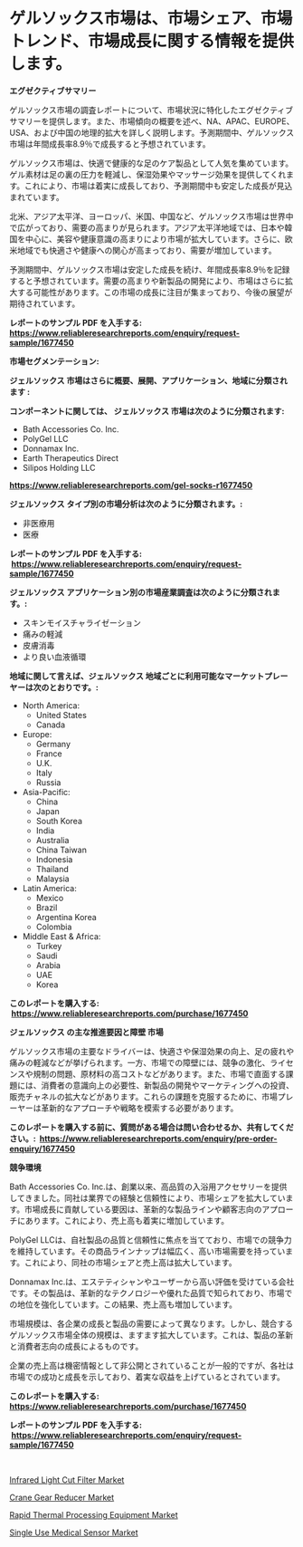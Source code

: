 <p><h1>ゲルソックス市場は、市場シェア、市場トレンド、市場成長に関する情報を提供します。</h1></p><p><strong>エグゼクティブサマリー</strong></p>
<p><p>ゲルソックス市場の調査レポートについて、市場状況に特化したエグゼクティブサマリーを提供します。また、市場傾向の概要を述べ、NA、APAC、EUROPE、USA、および中国の地理的拡大を詳しく説明します。予測期間中、ゲルソックス市場は年間成長率8.9％で成長すると予想されています。</p><p>ゲルソックス市場は、快適で健康的な足のケア製品として人気を集めています。ゲル素材は足の裏の圧力を軽減し、保湿効果やマッサージ効果を提供してくれます。これにより、市場は着実に成長しており、予測期間中も安定した成長が見込まれています。</p><p>北米、アジア太平洋、ヨーロッパ、米国、中国など、ゲルソックス市場は世界中で広がっており、需要の高まりが見られます。アジア太平洋地域では、日本や韓国を中心に、美容や健康意識の高まりにより市場が拡大しています。さらに、欧米地域でも快適さや健康への関心が高まっており、需要が増加しています。</p><p>予測期間中、ゲルソックス市場は安定した成長を続け、年間成長率8.9％を記録すると予想されています。需要の高まりや新製品の開発により、市場はさらに拡大する可能性があります。この市場の成長に注目が集まっており、今後の展望が期待されています。</p></p>
<p><strong>レポートのサンプル PDF を入手する: <a href="https://www.reliableresearchreports.com/enquiry/request-sample/1677450">https://www.reliableresearchreports.com/enquiry/request-sample/1677450</a></strong></p>
<p><strong>市場セグメンテーション:</strong></p>
<p><strong> ジェルソックス 市場はさらに概要、展開、アプリケーション、地域に分類されます :</strong></p>
<p><strong>コンポーネントに関しては、 ジェルソックス 市場は次のように分類されます: &nbsp;</strong></p>
<p><ul><li>Bath Accessories Co. Inc.</li><li>PolyGel LLC</li><li>Donnamax Inc.</li><li>Earth Therapeutics Direct</li><li>Silipos Holding LLC</li></ul></p>
<p><strong><a href="https://www.reliableresearchreports.com/gel-socks-r1677450">https://www.reliableresearchreports.com/gel-socks-r1677450</a></strong></p>
<p><strong> ジェルソックス タイプ別の市場分析は次のように分類されます。:</strong></p>
<p><ul><li>非医療用</li><li>医療</li></ul></p>
<p><strong>レポートのサンプル PDF を入手する: &nbsp;<a href="https://www.reliableresearchreports.com/enquiry/request-sample/1677450">https://www.reliableresearchreports.com/enquiry/request-sample/1677450</a></strong></p>
<p><strong> ジェルソックス アプリケーション別の市場産業調査は次のように分類されます。:</strong></p>
<p><ul><li>スキンモイスチャライゼーション</li><li>痛みの軽減</li><li>皮膚消毒</li><li>より良い血液循環</li></ul></p>
<p><strong>地域に関して言えば、ジェルソックス 地域ごとに利用可能なマーケットプレーヤーは次のとおりです。:</strong></p>
<p><ul>
    <li>
        North America:
        <ul>
            <li>United States</li>
            <li>Canada</li>
        </ul>
    </li>
    <li>
        Europe:
        <ul>
            <li>Germany</li>
            <li>France</li>
            <li>U.K.</li>
            <li>Italy</li>
            <li>Russia</li>
        </ul>
    </li>
    <li>
        Asia-Pacific:
        <ul>
            <li>China</li>
            <li>Japan</li>
            <li>South Korea</li>
            <li>India</li>
            <li>Australia</li>
            <li>China Taiwan</li>
            <li>Indonesia</li>
            <li>Thailand</li>
            <li>Malaysia</li>
        </ul>
    </li>
    <li>
        Latin America:
        <ul>
            <li>Mexico</li>
            <li>Brazil</li>
            <li>Argentina Korea</li>
            <li>Colombia</li>
        </ul>
    </li>
    <li>
        Middle East & Africa:
        <ul>
            <li>Turkey</li>
            <li>Saudi</li>
            <li>Arabia</li>
            <li>UAE</li>
            <li>Korea</li>
        </ul>
    </li>
    </ul></p>
<p><strong>このレポートを購入する: &nbsp;<a href="https://www.reliableresearchreports.com/purchase/1677450">https://www.reliableresearchreports.com/purchase/1677450</a></strong></p>
<p><strong>ジェルソックス の主な推進要因と障壁 市場</strong></p>
<p><p>ゲルソックス市場の主要なドライバーは、快適さや保湿効果の向上、足の疲れや痛みの軽減などが挙げられます。一方、市場での障壁には、競争の激化、ライセンスや規制の問題、原材料の高コストなどがあります。また、市場で直面する課題には、消費者の意識向上の必要性、新製品の開発やマーケティングへの投資、販売チャネルの拡大などがあります。これらの課題を克服するために、市場プレーヤーは革新的なアプローチや戦略を模索する必要があります。</p></p>
<p><strong>このレポートを購入する前に、質問がある場合は問い合わせるか、共有してください。:&nbsp; <a href="https://www.reliableresearchreports.com/enquiry/pre-order-enquiry/1677450">https://www.reliableresearchreports.com/enquiry/pre-order-enquiry/1677450</a></strong></p>
<p><strong>競争環境</strong></p>
<p><p>Bath Accessories Co. Inc.は、創業以来、高品質の入浴用アクセサリーを提供してきました。同社は業界での経験と信頼性により、市場シェアを拡大しています。市場成長に貢献している要因は、革新的な製品ラインや顧客志向のアプローチにあります。これにより、売上高も着実に増加しています。</p><p>PolyGel LLCは、自社製品の品質と信頼性に焦点を当てており、市場での競争力を維持しています。その商品ラインナップは幅広く、高い市場需要を持っています。これにより、同社の市場シェアと売上高は拡大しています。</p><p>Donnamax Inc.は、エステティシャンやユーザーから高い評価を受けている会社です。その製品は、革新的なテクノロジーや優れた品質で知られており、市場での地位を強化しています。この結果、売上高も増加しています。</p><p>市場規模は、各企業の成長と製品の需要によって異なります。しかし、競合するゲルソックス市場全体の規模は、ますます拡大しています。これは、製品の革新と消費者志向の成長によるものです。</p><p>企業の売上高は機密情報として非公開とされていることが一般的ですが、各社は市場での成功と成長を示しており、着実な収益を上げているとされています。</p></p>
<p><strong>このレポートを購入する: &nbsp; <a href="https://www.reliableresearchreports.com/purchase/1677450">https://www.reliableresearchreports.com/purchase/1677450</a></strong></p>
<p><strong>レポートのサンプル PDF を入手する: &nbsp;<a href="https://www.reliableresearchreports.com/enquiry/request-sample/1677450">https://www.reliableresearchreports.com/enquiry/request-sample/1677450</a></strong><strong></strong></p>
<p>&nbsp;</p>
<p><p><a href="https://forested-sushi-9b0.notion.site/Infrared-Light-Cut-Filter-Market-Insight-Market-Trends-Growth-Forecasted-from-2024-TO-2031-a4b57e964cef421482bbe468b6efe2de">Infrared Light Cut Filter Market</a></p><p><a href="https://view.publitas.com/reportprime-1/crane-gear-reducer-market-size-market-outlook-and-market-forecast-2024-to-2031/">Crane Gear Reducer Market</a></p><p><a href="https://github.com/santosh758595/Market-Research-Report-List-4/blob/main/rapid-thermal-processing-equipment-market.md">Rapid Thermal Processing Equipment Market</a></p><p><a href="https://lydian-appliance-61d.notion.site/Single-Use-Medical-Sensor-Market-Insight-Market-Trends-Growth-Forecasted-from-2024-TO-2031-a253ff492c104ea4b245ba36a1a6cdb0">Single Use Medical Sensor Market</a></p></p>